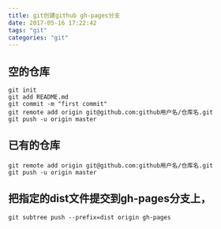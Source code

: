 ```yaml
---
title: git创建github gh-pages分支
date: 2017-05-16 17:22:42
tags: "git"
categories: "git"
---
```

## 空的仓库 ##
```
git init
git add README.md
git commit -m "first commit"
git remote add origin git@github.com:github用户名/仓库名.git
git push -u origin master
```

## 已有的仓库 ##
```
git remote add origin git@github.com:github用户名/仓库名.git
git push -u origin master
```

## 把指定的dist文件提交到gh-pages分支上， ##
```
git subtree push --prefix=dist origin gh-pages
```

